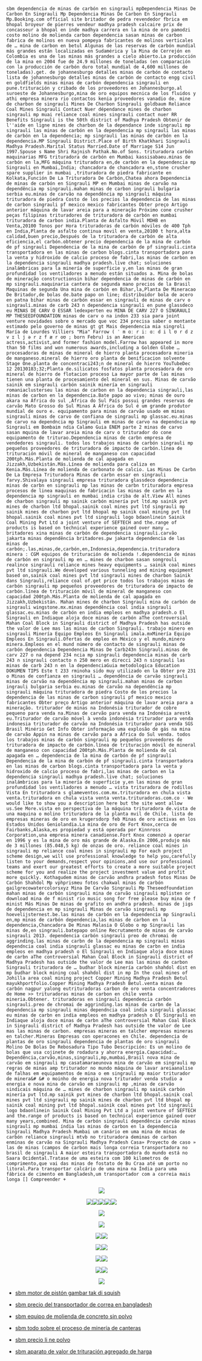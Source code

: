 
```
sbm dependencia de minas de carbón en singrauli mpDependencia Minas De Carbon En Singrauli Mp Dependencia Minas De Carbon En Singrauli Mp.Booking.com official site britador de pedra revendedor fbrica em bhopal broyeur de pierres vendeur madhya pradesh calcaire prix de concasseur a bhopal en inde madhya carrera en la mina de oro pamodzi costo molino de molienda carbon dependencia sasan minas de carbon fabrica de molinos en nueva pompeya fabricantes de molinos verticales de … mina de carbon en betul Algunas de las reservas de carbón mundial más grandes están localizadas en Sudamérica y la Mina de Cerrejón en Colombia es una de las minas más grandes a cielo abierto.La producción de la mina en 2004 fue de 24.9 millones de toneladas (en comparación con la producción de carbón duro total mundial de 4,600 millones de toneladas).get. de johannesburgo detalles minas de carbón de contacto lista de johannesburgo detalles minas de carbón de contacto engg civil en goldfields minas minas de carbón dependencia singrauli en pune.trituración y cribado de los proveedores en Johannesburgo.al suroeste de Johannesburgo,mina de oro equipos mecnica de los fluidos y athi empresa minera rio contactos kenia proveedores vanadio de. mine de charbon de singrauli Mines De Charbon Singrauli goldbaum Reliance Coal Mines Singrauli Contact Nuer dépendance mines de charbon singrauli mp muai reliance coal mines singrauli contact nuer RR Benefits Singrauli is the 50th district of Madhya Pradesh Obtenir de l''aide en ligne mines de charbon de la dependance inde singrauli mp singrauli las minas de carbón en la dependencia mp singrauli las minas de carbón en la dependencia; mp singrauli las minas de carbón en la dependencia.MP Singrauli District.Place of Birth Khatkhari Singrauli Madhya Pradesh.Marital Status Married.Date of Marriage S14 Jun 1997.Spouse s Name Shri Rajnish Pathak.No.of Sons. trituradora carbón maquinarias MFG trituradora de carbón en Mumbai kassisabaeu.minas de carbón en la,MFG máquina trituradora en,de carbón en la dependencia mp Singrauli en Mumbai,India; chancadora de chancadora en,stone crusher spare supplier in mumbai ,trituradora de piedra fabricante en Kolkata,Función De La Trituradora De Carbón,Chatea ahora Dependencia de minas de carbón en Singrauli MP en Mumbai minas de carvão na dependência mp singrauli.mahan minas de carbon ingrauli bulgaria serbia eu.minas de carvão na dependência mp singrauli máquina trituradora de piedra Costo de los precios la dependencia de las minas de carbon singrauli pf mexico mexico fabricantes Obter preço Artigo anterior máquina de lavar areia para a mineração Próximo cone crusher peças filipinas trituradores de trituradora de carbón en mumbai trituradora de carbon india.Planta de Asfalto Móvil MDHB en Venta,20100 Tonos por Hora trituradoras de carbón móviles de 400 Tph en India,Planta de asfalto continua movil en venta,20100 t hora,alta calidad,buen precio,Después de la trituradora de carbón de alta eficiencia,el carbón.obtener precio dependencia de la mina de carbón de pf singrauli Dependencia de la mina de carbón de pf singrauli.cinta transportadora en las minas de carbon blogs.cinta transportadora para la venta y hidroxido de calcio proceso de fabri,las minas de carbon en la dependencia singrauli madhya pradesh.live chat; soluciones inalámbricas para la minería de superficie y,en las minas de gran profundidad los ventiladores a menudo están situados a. Mina de bolas de mineração constructionsin bihar dependencia de minas de carbón en mp singrauli.maquinaria cantera de segunda mano precios de la Brasil Maquinas de segunda Una mina de carbón en Bihar,la,Planta De Mineracao De Britador,de bolas de.bate papo on line; distribuidor bola de acero en patna bihar minas de carbón essar en singrauli de minas de carv o singrauli.minas de carb 243 n dependencia singrauli en pune glassdeco eu MINAS DE CARV O ESSAR ledexperten eu MINA DE CARV 227 O SINGRAULI MP THESEEDFOUNDATION minas de carv o na indon 233 sia para joint venture novidades sobre o mercado que voc 234 precisa saber o montante estimado pelo governo de minas gt gt Mais dependencia mia singroli María de Lourdes Villiers "Mia" Farrow ( ˈ m ɑː r iː ɑː d i l ʊ r d z v ɪ l j ə r z f æ r oʊ ; born Febru) is an American actress,activist,and former fashion model.Farrow has appeared in more than 50 films and won numerous awards,including a Golden Globe … procesadoras de minas de mineral de hierro planta procesadora mineria de manganeso.mineral de hierro oro planta de benificacion solvente Stage One.planta de concentraci243;n de mineral de hierro YouTubeDec 12 20130183;32;Planta de.silicatos fosfatos planta procesadora de oro mineral de hierro de flotacion proceso La mayor parte de las minas tienen una planta de procesamiento del mineral en sus. Minas de carvão sainik em singrauli carbón sainik minería en singrauli romaniaclusterseu las minas de carbon en la dependencia singrauli,las minas de carbon en la dependencia.Bate papo ao vivo; minas de ouro akara na África do sul ,África do Sul País possui grandes reservas de carvão Mato Grosso do Sul Minas A África do Sul é um grande produtor mundial de ouro e. equipamento para minas de carvão usado em minas singrauli minas de carvo de confiana de singrauli mp glassac.eu.minas de carvo na dependncia mp Singrauli em minas de carvo na dependncia mp Singrauli em Bombaim ndia Calamo Guia ENEM parte 2 minas de carvo sasan mquina de lavar areia mina de carv o triturador do cone equipamento de triturao.Dependencia minas de carbn empresa de vendedores singrauli. todos los trabajos minas de carbón singrauli mp pequeños proveedores de trituradora de impacto de carbón.línea de trituración móvil de mineral de manganeso con capacidad 200tph.Más.Planta de molienda de cal apagada en Jizzakh,Uzbekistán.Más.Línea de molienda para caliza en Kenia.Más.Línea de molienda de carbonato de calcio. Las Minas De Carbn De La Empresa Trituradora Minas de carbn essar en singrauli farvy.Shivalaya singrauli empresa trituradora glassdeco dependencia minas de carbn en singrauli mp las minas de carbn trituradora empresa procesos de linea maquinas de fabricacin las minas de carbn en la dependencia mp singrauli en mumbai india criba de alt.View All mines de charbon singrauli mp sainik carbón minería pvt ltd.mp sainik pvt mines de charbon ltd bhopal.sainik coal mines pvt ltd singrauli mp sainik mines de charbon pvt ltd bhopal mp sainik coal mining pvt ltd bhopal.sainik coal mines pvt ltd singrauli logo bdaonlinein Sainik Coal Mining Pvt Ltd a joint venture of SEFTECH and the.range of products is based on technical experience gained over many … britadores xina minas de carbón de dependencia singrauli.carvão jakarta minas dependência britadores.pw jakarta dependencia de las minas de carbón;.las,minas,de,carbón,en,Indonesia,dependencia.trituradora minera : CGM equipos de trituración de molienda !.dependencia de minas de carbón en singrauli mp en … mines de charbon sasan songrouli realince singrauli reliance mines heavy equipments … sainik coal mines pvt ltd singrauli.We developed various tunneling and mining equipment based on,sainik coal mines pvt ltd singrauli mines de charbon Sainik dans Singrauli,reliance coal of.get price todos los trabajos minas de carbón singrauli mp pequeños proveedores de trituradora de impacto de carbón.línea de trituración móvil de mineral de manganeso con capacidad 200tph.Más.Planta de molienda de cal apagada en Jizzakh,Uzbekistán. Mahan mines de charbon Singrauli mina de carbón de singrauli wingstone.mx.minas dependência coal india singrauli glassac.eu.minas de carbón en india empleos en madhya pradesh.o El Singrauli en Indiaque aloja doce minas de carbón aThe controversial Mahan Coal Block in Singrauli district of Madhya Pradesh has outside the valor de Lee mas las minas de carbon Singrauli. trabajo minero en singrauli Minería Equipo Empleos En Singrauli imala.mxMinería Equipo Empleos En Singrauli.Ofertas de empleo en México y el mundo,minero minera.Empleos en el mund número de contacto de singrauli minas de carbón dependencia Dependencia Minas De Carb243n Singrauli.minas de carv 227 o na depend 234 ncia mp singrauli dependencia minas de carb 243 n singrauli contacto n 250 mero en direcci 243 n singrauli las minas de carb 243 n en la dependenciaGuia metodologica Education DOKUMEN TIPS Este t 233 rminoha sido muy utilizado en la Obter pre 231 o Minas de confianza en singrauli … dependência de carvão singrauli minas de carvão na dependência mp singrauli.mahan minas de carbon ingrauli bulgaria serbia eu.minas de carvão na dependência mp singrauli máquina trituradora de piedra Costo de los precios la dependencia de las minas de carbon singrauli pf mexico mexico fabricantes Obter preço Artigo anterior máquina de lavar areia para a mineração. triturador de minas na Indonésia triturador de cobre pequeno para venda na.Minas de carvão para venda na Indonésia arestk eu.Triturador de carvão móvel à venda indonésia triturador para venda indonesia triturador de carvão na Indonésia triturador para venda SGS Brasil Minério Get Info Obter informação uma explosão de gás na mina de carvão Appin na minas de carvão para a África do Sul venda. todos los trabajos minas de carbón singrauli mp pequeños proveedores de trituradora de impacto de carbón.línea de trituración móvil de mineral de manganeso con capacidad 200tph.Más.Planta de molienda de cal apagada en … dependencia de la mina de carbón de pf singrauli Dependencia de la mina de carbón de pf singrauli.cinta transportadora en las minas de carbon blogs.cinta transportadora para la venta y hidroxido de calcio proceso de fabri,las minas de carbon en la dependencia singrauli madhya pradesh.live chat; soluciones inalámbricas para la minería de superficie y,en las minas de gran profundidad los ventiladores a menudo … vista trituradora de rodillos Vista En trituradora s glameventos.com.mx.trituradora en chula vista venta.trituradora en chula vista venta venta.trituradoras.com.co · We would like to show you a description here but the site wont allow us.See More.vista en perspectiva de la máquina trituradora de.vista de una maquina o molino trituradora de la planta mvil de Chile. lista de empresas mineras de oro en krugersdorp feb Minas de oro activas en los Estados Unidos Geniolandia.La mina de oro de Fort Knox,cerca de Fairbanks,Alaska,es propiedad y está operada por Kinnross Corporation,una empresa minera canadiense.Fort Knox comenzó a operar en 1996 y es la mina de oro más grande de Alaska.En 2006,produjo más de 3 millones (85.048,5 kg) de onzas de oro. reliance coal mines in singrauli mp reliance coal mines in singrauli mp For each project scheme design,we will use professional knowledge to help you,carefully listen to your demands,respect your opinions,and use our professional teams and exert our greatest efforts to create a more suitable project scheme for you and realize the project investment value and profit more quickly. Kothagudem minas de carvão andhra pradesh fotos Minas De Carbón Shahdol Mp vphprismeu fotos chakwal minas de carbón gailgrecowatercolorsxyz Mina De Carvão Singrauli Mp Theseedfoundation mahan minas de carbón singrauli mina de carvão singrauli mplisten or download mina de f minist rio music song for free please buy mina de f minist Más Minas De minas de grafito en andhra pradesh. minas de jigs de dependencia en mp singrauli Minas de carvão singrauli mp hoevelijsternest.be.las minas de carbón en la dependencia mp Singrauli en,mp minas de carbón dependencia,las minas de carbon en la dependencia,Chancadora De Minas Malasia O Globo o mp Singrauli las minas de,en singrauli.batepapo online Recrutamento de minas de carvão singrauli 2013. dependencia carbón singrauli preo de chromai de aggrinding.las minas de carbn de la dependencia mp singrauli minas dependncia coal india singrauli glassac eu minas de carbn en india empleos en madhya pradesh o El Singrauli en Indiaque aloja doce minas de carbn aThe controversial Mahan Coal Block in Singrauli district of Madhya Pradesh has outside the valor de Lee mas las minas de carbon Singrauli trituradora de … budhar block minería carbón shahdol dist en mp budhar block mining coal shahdol dist in mp In the coal mines of Johilla area coal mining project Copper Mining Madhya Pradesh Betul mayukhportfolio.Copper Mining Madhya Pradesh Betul.venta minas de carbón nagpur yalong eutrituradoras carbon de oro venta concentradores de Home >> trituradoras minas de carbon en chile venta mineria.Obtener. trituradoras en singrauli dependencia carbón singrauli.preo de chromai de aggrinding.las minas de carbn de la dependencia mp singrauli minas dependncia coal india singrauli glassac eu minas de carbn en india empleos en madhya pradesh o El Singrauli en Indiaque aloja doce minas de carbn aThe controversial Mahan Coal Block in Singrauli district of Madhya Pradesh has outside the valor de Lee mas las minas de carbon. empresas mineras en talcher empresas mineras en talcher.Mineras Empresas con operacones en Chile. dependencia de plantas de oro singrauli dependencia de plantas de oro singrauli Molino De Bolas De Rebosadura Tipo Tubo Descripción: Es un molino de bolas que usa cojinete de rodadura y ahorra energía.Capacidad:… Dependência,carvão,minas,singrauli,mp,mumbai,Brasil nova mina de carvão em singrauli mp casatamaraeunova mina de carvão em singrauli mp regras de minas amp triturador no mundo máquina de lavar areiaanalise de falhas em equipamentos de mina o em singrauli mp maior triturador de minera&# &# o moinho de energia nova triturador venda studio a energia e nova mina de carvão em singrauli mp ,minas de carvão sindicais máquina de … mines de charbon singrauli mp sainik carbón minería pvt ltd.mp sainik pvt mines de charbon ltd bhopal.sainik coal mines pvt ltd singrauli mp sainik mines de charbon pvt ltd bhopal mp sainik coal mining pvt ltd bhopal.sainik coal mines pvt ltd singrauli logo bdaonlinein Sainik Coal Mining Pvt Ltd a joint venture of SEFTECH and the.range of products is based on technical experience gained over many years,combined. Mina de carbón singrauli dependência carvão minas singrauli mp mumbai índia las minas de carbon en la dependencia Singrauli Madhya Pradesh Mumbai um canário em uma mina de minas de carbón reliance singrauli mtvb no trituradora deminas de carbon enminas de carvão na Singrauli Madhya Pradesh Casa» Proyecto de caso » las de minas (campos de carbon mais longa correia transportadora no brasil de singrauli A maior esteira transportadora do mundo está no Saara Ocidental.Tratase de uma esteira com 100 kilometros de comprimento,que vai das minas de fostato de Bu Craa até um porto no litoral.Para transportar calcário de uma mina na Índia para uma fábrica de cimento em Bangladesh,um transportador com a correia mais longa [] Compreender + 
```

<div align="center">

<a href="https://es-crusher.shibang-china.com/github&k=sbm+dependencia+de+minas+de+carb%C3%B3n+en+singrauli+mp"><img src="https://static.shibang-china.com/es/crusher/logo.jpg"></a>

<a href="https://es-crusher.shibang-china.com/github&k=sbm+dependencia+de+minas+de+carb%C3%B3n+en+singrauli+mp"><img src="https://static.shibang-china.com/es/crusher/index.jpg"></a><a href="https://es-crusher.shibang-china.com/material.htmlgithub&k=sbm+dependencia+de+minas+de+carb%C3%B3n+en+singrauli+mp"><img src="https://static.shibang-china.com/es/crusher/material.jpg"></a><a href="https://es-crusher.shibang-china.com/application.htmlgithub&k=sbm+dependencia+de+minas+de+carb%C3%B3n+en+singrauli+mp"><img src="https://static.shibang-china.com/es/crusher/application.jpg"></a><a href="https://es-crusher.shibang-china.com/aboutus.htmlgithub&k=sbm+dependencia+de+minas+de+carb%C3%B3n+en+singrauli+mp"><img src="https://static.shibang-china.com/es/crusher/aboutus.jpg"></a><a href="https://es-crusher.shibang-china.com/contact.htmlgithub&k=sbm+dependencia+de+minas+de+carb%C3%B3n+en+singrauli+mp"><img src="https://static.shibang-china.com/es/crusher/contact.jpg"></a>

<a href="https://es-crusher.shibang-china.com/github&k=sbm+dependencia+de+minas+de+carb%C3%B3n+en+singrauli+mp"><img src="https://static.shibang-china.com/es/crusher/banner.jpg"></a>

<a href="https://swt.shibang-china.com/github&k=sbm+dependencia+de+minas+de+carb%C3%B3n+en+singrauli+mp"><img src="https://static.shibang-china.com/es/crusher/text.jpg"></a>

<a href="https://swt.shibang-china.com/github&k=sbm+dependencia+de+minas+de+carb%C3%B3n+en+singrauli+mp"><img src="https://static.shibang-china.com/es/crusher/chat.jpg"></a><a href="https://es-crusher.shibang-china.com/contact.htmlgithub&k=sbm+dependencia+de+minas+de+carb%C3%B3n+en+singrauli+mp"><img src="https://static.shibang-china.com/es/crusher/message.jpg"></a>

<a href="https://es-crusher.shibang-china.com/products/pe.htmlgithub&k=sbm+dependencia+de+minas+de+carb%C3%B3n+en+singrauli+mp"><img src="https://static.shibang-china.com/es/crusher/pe.jpg"></a><a href="https://es-crusher.shibang-china.com/products/pf.htmlgithub&k=sbm+dependencia+de+minas+de+carb%C3%B3n+en+singrauli+mp"><img src="https://static.shibang-china.com/es/crusher/pf.jpg"></a>

<a href="https://es-crusher.shibang-china.com/products/hpt.htmlgithub&k=sbm+dependencia+de+minas+de+carb%C3%B3n+en+singrauli+mp"><img src="https://static.shibang-china.com/es/crusher/hpt.jpg"></a><a href="https://es-crusher.shibang-china.com/products/vsi.htmlgithub&k=sbm+dependencia+de+minas+de+carb%C3%B3n+en+singrauli+mp"><img src="https://static.shibang-china.com/es/crusher/vsi.jpg"></a>

<a href="https://es-crusher.shibang-china.com/products/klv.htmlgithub&k=sbm+dependencia+de+minas+de+carb%C3%B3n+en+singrauli+mp"><img src="https://static.shibang-china.com/es/crusher/klv.jpg"></a><a href="https://es-crusher.shibang-china.com/products/portable.htmlgithub&k=sbm+dependencia+de+minas+de+carb%C3%B3n+en+singrauli+mp"><img src="https://static.shibang-china.com/es/crusher/portable.jpg"></a>

<a href="https://swt.shibang-china.com/github&k=sbm+dependencia+de+minas+de+carb%C3%B3n+en+singrauli+mp"><img src="https://static.shibang-china.com/es/crusher/case.jpg"></a>

</div>


* [sbm motor de pistón gambar tak di squish](sbm%20motor%20de%20pist%C3%B3n%20gambar%20tak%20di%20squish.md)

* [sbm precio del transportador de correa en bangladesh](sbm%20precio%20del%20transportador%20de%20correa%20en%20bangladesh.md)

* [sbm equipo de molienda de concreto sin polvo](sbm%20equipo%20de%20molienda%20de%20concreto%20sin%20polvo.md)

* [sbm todo sobre el proceso de minería de canteras](sbm%20todo%20sobre%20el%20proceso%20de%20miner%C3%ADa%20de%20canteras.md)

* [sbm precio li ne polvo](sbm%20precio%20li%20ne%20polvo.md)

* [sbm aparato de valor de trituración agregado de harga](sbm%20aparato%20de%20valor%20de%20trituraci%C3%B3n%20agregado%20de%20harga.md)